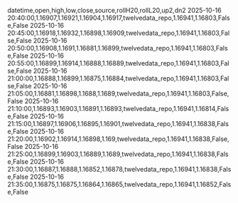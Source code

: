 datetime,open,high,low,close,source,rollH20,rollL20,up2,dn2
2025-10-16 20:40:00,1.16907,1.16921,1.16904,1.16917,twelvedata_repo,1.16941,1.16803,False,False
2025-10-16 20:45:00,1.16918,1.16932,1.16898,1.16909,twelvedata_repo,1.16941,1.16803,False,False
2025-10-16 20:50:00,1.16908,1.1691,1.16881,1.16899,twelvedata_repo,1.16941,1.16803,False,False
2025-10-16 20:55:00,1.16899,1.16914,1.16888,1.16889,twelvedata_repo,1.16941,1.16803,False,False
2025-10-16 21:00:00,1.16888,1.16899,1.16875,1.16884,twelvedata_repo,1.16941,1.16803,False,False
2025-10-16 21:05:00,1.16881,1.16898,1.1688,1.1689,twelvedata_repo,1.16941,1.16803,False,False
2025-10-16 21:10:00,1.16893,1.16903,1.16891,1.16893,twelvedata_repo,1.16941,1.16814,False,False
2025-10-16 21:15:00,1.16897,1.16906,1.16895,1.16901,twelvedata_repo,1.16941,1.16838,False,False
2025-10-16 21:20:00,1.16902,1.16914,1.16898,1.169,twelvedata_repo,1.16941,1.16838,False,False
2025-10-16 21:25:00,1.16899,1.16903,1.16889,1.1689,twelvedata_repo,1.16941,1.16838,False,False
2025-10-16 21:30:00,1.16887,1.16888,1.16852,1.16878,twelvedata_repo,1.16941,1.16838,False,False
2025-10-16 21:35:00,1.16875,1.16875,1.16864,1.16865,twelvedata_repo,1.16941,1.16852,False,False
